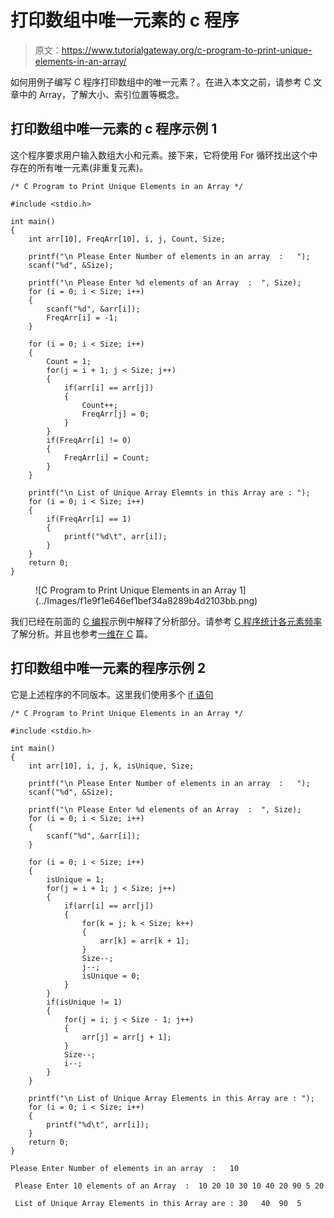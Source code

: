 # 打印数组中唯一元素的 c 程序

> 原文：<https://www.tutorialgateway.org/c-program-to-print-unique-elements-in-an-array/>

如何用例子编写 C 程序打印数组中的唯一元素？。在进入本文之前，请参考 C 文章中的 Array，了解大小、索引位置等概念。

## 打印数组中唯一元素的 c 程序示例 1

这个程序要求用户输入数组大小和元素。接下来，它将使用 For 循环找出这个中存在的所有唯一元素(非重复元素)。

```
/* C Program to Print Unique Elements in an Array */

#include <stdio.h>

int main()
{
	int arr[10], FreqArr[10], i, j, Count, Size;

	printf("\n Please Enter Number of elements in an array  :   ");
	scanf("%d", &Size);

	printf("\n Please Enter %d elements of an Array  :  ", Size);
	for (i = 0; i < Size; i++)
	{
    	scanf("%d", &arr[i]);
    	FreqArr[i] = -1;
   	}     

	for (i = 0; i < Size; i++)
	{
		Count = 1;
		for(j = i + 1; j < Size; j++)
		{
    		if(arr[i] == arr[j])
    		{
    			Count++;
    			FreqArr[j] = 0;
    		}
    	}
    	if(FreqArr[i] != 0)
    	{
    		FreqArr[i] = Count;
		}
	}

 	printf("\n List of Unique Array Elemnts in this Array are : ");
 	for (i = 0; i < Size; i++)
  	{
  		if(FreqArr[i] == 1)
  		{
  			printf("%d\t", arr[i]);
		}		
  	}	     
 	return 0;
}
```

<figure class="wp-block-image">![C Program to Print Unique Elements in an Array 1](../Images/f1e9f1e646ef1bef34a8289b4d2103bb.png)</figure>

我们已经在前面的 [C 编程](https://www.tutorialgateway.org/c-programming/)示例中解释了分析部分。请参考 [C 程序统计各元素频率](https://www.tutorialgateway.org/c-program-to-count-frequency-of-each-element-in-an-array/)了解分析。并且也参考[一维在 C](https://www.tutorialgateway.org/array-in-c/) 篇。

## 打印数组中唯一元素的程序示例 2

它是上述程序的不同版本。这里我们使用多个 [if 语句](https://www.tutorialgateway.org/if-statement-in-c/)

```
/* C Program to Print Unique Elements in an Array */

#include <stdio.h>

int main()
{
	int arr[10], i, j, k, isUnique, Size;

	printf("\n Please Enter Number of elements in an array  :   ");
	scanf("%d", &Size);

	printf("\n Please Enter %d elements of an Array  :  ", Size);
	for (i = 0; i < Size; i++)
	{
    	scanf("%d", &arr[i]);
   	}     

	for (i = 0; i < Size; i++)
	{
		isUnique = 1;
		for(j = i + 1; j < Size; j++)
		{
    		if(arr[i] == arr[j])
    		{
    			for(k = j; k < Size; k++)
    			{
    				arr[k] = arr[k + 1];
				}
				Size--;
				j--;
				isUnique = 0;
			}
		}
		if(isUnique != 1)
		{
			for(j = i; j < Size - 1; j++)
			{
				arr[j] = arr[j + 1];
			}
			Size--;
			i--;
		}
	}

 	printf("\n List of Unique Array Elements in this Array are : ");
 	for (i = 0; i < Size; i++)
  	{
 		printf("%d\t", arr[i]);
  	}	     
 	return 0;
}
```

```
Please Enter Number of elements in an array  :   10

 Please Enter 10 elements of an Array  :  10 20 10 30 10 40 20 90 5 20

 List of Unique Array Elements in this Array are : 30	40	90	5
```